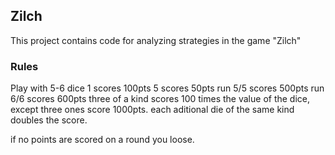 

## Zilch ##

This project contains code for analyzing strategies in the game "Zilch"

### Rules ###
Play with 5-6 dice
1 scores 100pts
5 scores  50pts
run 5/5 scores 500pts
run 6/6 scores 600pts
three of a kind scores 100 times the value of
   the dice, except three ones score 1000pts.
   each aditional die of the same kind doubles the score.

if no points are scored on a round you loose.


